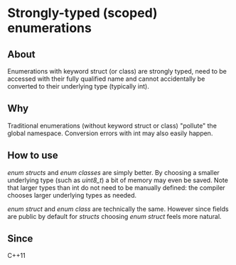 # Strongly-typed (scoped) enumerations

## About
Enumerations with keyword struct (or class) are strongly typed, need to
be accessed with their fully qualified name and cannot accidentally be
converted to their underlying type (typically int).

## Why
Traditional enumerations (without keyword struct or class) "pollute" the
global namespace. Conversion errors with int may also easily happen.

## How to use
_enum structs_ and _enum classes_ are simply better. By choosing a smaller
underlying type (such as _uint8_t_) a bit of memory may even be saved. Note
that larger types than int do not need to be manually defined: the compiler
chooses larger underlying types as needed.

_enum struct_ and _enum class_ are technically the same. However since
fields are public by default for _structs_ choosing _enum struct_ feels
more natural.

## Since
C++11
